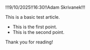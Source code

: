 !!!9/10/2025!!16:30!!Adam Skrivanek!!!

This is a basic test article.

- This is the first point.
- This is the second point.

Thank you for reading!
